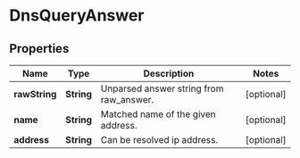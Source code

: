 # DnsQueryAnswer

## Properties
Name | Type | Description | Notes
------------ | ------------- | ------------- | -------------
**rawString** | **String** | Unparsed answer string from raw_answer.  |  [optional]
**name** | **String** | Matched name of the given address.  |  [optional]
**address** | **String** | Can be resolved ip address.  |  [optional]
